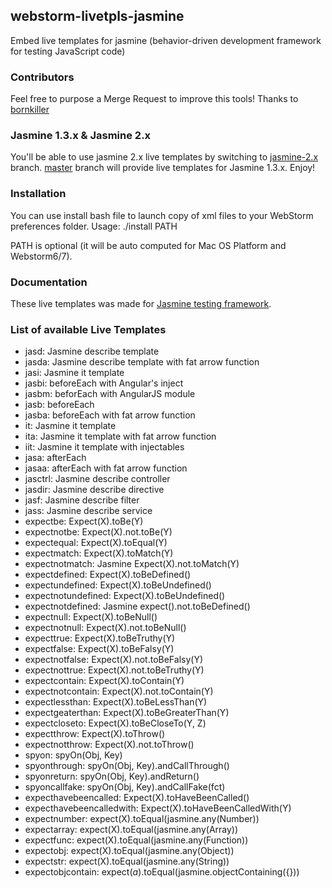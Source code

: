 ## webstorm-livetpls-jasmine

Embed live templates for jasmine (behavior-driven development framework for testing JavaScript code)

### Contributors

Feel free to purpose a Merge Request to improve this tools!
Thanks to [bornkiller](https://github.com/bornkiller)

### Jasmine 1.3.x & Jasmine 2.x

You'll be able to use jasmine 2.x live templates by switching to [jasmine-2.x](https://github.com/firehist/webstorm-livetpls-jasmine/tree/jasmine-2.x) branch.
[master](https://github.com/firehist/webstorm-livetpls-jasmine) branch will provide live templates for Jasmine 1.3.x.
Enjoy!

### Installation

You can use install bash file to launch copy of xml files to your WebStorm preferences folder.
Usage:
./install PATH

PATH is optional (it will be auto computed for Mac OS Platform and Webstorm6/7).

### Documentation

These live templates was made for [<i class="icon-share"></i> Jasmine testing framework](http://pivotal.github.io/jasmine/).

### List of available Live Templates

- jasd: Jasmine describe template
- jasda: Jasmine describe template with fat arrow function
- jasi: Jasmine it template
- jasbi: beforeEach with Angular's inject
- jasbm: beforEach with AngularJS module
- jasb: beforeEach
- jasba: beforeEach with fat arrow function
- it: Jasmine it template
- ita: Jasmine it template with fat arrow function
- iit: Jasmine it template with injectables
- jasa: afterEach
- jasaa: afterEach with fat arrow function
- jasctrl: Jasmine describe controller
- jasdir: Jasmine describe directive
- jasf: Jasmine describe filter
- jass: Jasmine describe service
- expectbe: Expect(X).toBe(Y)
- expectnotbe: Expect(X).not.toBe(Y)
- expectequal: Expect(X).toEqual(Y)
- expectmatch: Expect(X).toMatch(Y)
- expectnotmatch: Jasmine Expect(X).not.toMatch(Y)
- expectdefined: Expect(X).toBeDefined()
- expectundefined: Expect(X).toBeUndefined()
- expectnotundefined: Expect(X).toBeUndefined()
- expectnotdefined: Jasmine expect().not.toBeDefined()
- expectnull: Expect(X).toBeNull()
- expectnotnull: Expect(X).not.toBeNull()
- expecttrue: Expect(X).toBeTruthy(Y)
- expectfalse: Expect(X).toBeFalsy(Y)
- expectnotfalse: Expect(X).not.toBeFalsy(Y)
- expectnottrue: Expect(X).not.toBeTruthy(Y)
- expectcontain: Expect(X).toContain(Y)
- expectnotcontain: Expect(X).not.toContain(Y)
- expectlessthan: Expect(X).toBeLessThan(Y)
- expectgeaterthan: Expect(X).toBeGreaterThan(Y)
- expectcloseto: Expect(X).toBeCloseTo(Y, Z)
- expectthrow: Expect(X).toThrow()
- expectnotthrow: Expect(X).not.toThrow()
- spyon: spyOn(Obj, Key)
- spyonthrough: spyOn(Obj, Key).andCallThrough()
- spyonreturn: spyOn(Obj, Key).andReturn()
- spyoncallfake: spyOn(Obj, Key).andCallFake(fct)
- expecthavebeencalled: Expect(X).toHaveBeenCalled()
- expecthavebeencalledwith: Expect(X).toHaveBeenCalledWith(Y)
- expectnumber: expect(X).toEqual(jasmine.any(Number))
- expectarray: expect(X).toEqual(jasmine.any(Array))
- expectfunc: expect(X).toEqual(jasmine.any(Function))
- expectobj: expect(X).toEqual(jasmine.any(Object))
- expectstr: expect(X).toEqual(jasmine.any(String))
- expectobjcontain: expect($a$).toEqual(jasmine.objectContaining({}))
